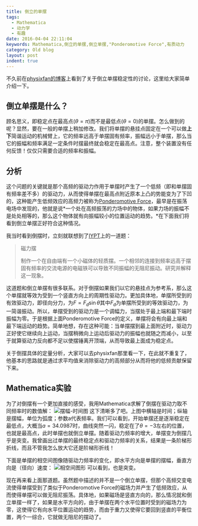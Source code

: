 ```yaml
---
title: 倒立的单摆
tags:
  - Mathematica
  - 动力学
  - 有趣
date: 2016-04-04 22:11:04
keywords: Mathematica,倒立的单摆,倒立单摆,"Ponderomotive Force",有质动力
category: Old blog
layout: post
indent: true
---
```


不久前在[physixfan的博客](http://www.physixfan.com/archives/2227)上看到了关于倒立单摆稳定性的讨论，这里给大家简单介绍一下。

## 倒立单摆是什么？

顾名思义，即稳定点在最高点($\theta=\pi$)而不是最低点($\theta=0$)的单摆。怎么做到的呢？显然，要在一般的单摆上稍加修改。我们将单摆的悬挂点固定在一个可以做**上下**简谐运动的机械臂上，它的频率远高于单摆固有频率，振幅远小于单摆，那么当它的振幅和频率满足一定条件时摆最终就会稳定在最高点。注意，整个装置没有任何反馈！仅仅只需要合适的频率和振幅。

## 分析

这个问题的关键就是那个高频的驱动力作用于单摆时产生了一个低频（即和单摆固有频率差不多）的驱动力，从而使得单摆在最高点附近原本上凸的势能变为了下凹的，这种能产生低频效应的高频力被称为[Ponderomotive Force](https://en.wikipedia.org/wiki/Ponderomotive_force)，最早是在振荡电场中发现的，他就是说*一个处在高频振荡的力场中的物体，如果力场的振幅不是处处相等的，那么这个物体就有向振幅较小的位置运动的趋势。*在下面我们将看到倒立单摆正好符合这种情况。

我当时看到倒摆时，立刻就联想到了[IYPT](http://www.iypt.org/Home)上的一道题：

<!-- more -->

> 磁力摆
> 
> 制作一个在自由端有一个小磁体的轻质摆。一个相邻的连接到频率远高于摆固有频率的交流电源的电磁铁可以导致不同振幅的无阻尼振动。研究并解释这一现象。

这道题和倒立单摆有很多联系。对于倒摆如果我们以它的悬挂点为参考系，那么这个单摆就等效为受到一个竖直方向上的周期性驱动力。更加具体地，单摆所受到的有效驱动力，即径向分力，为$F = F_d \sin\theta$其中$F_d$为单摆所受到的等效驱动力，为一简谐振动。所以，单摆受到的驱动力是一个调幅力，当摆处于最上端和最下端时振幅为零。于是根据上面Ponderomotive Force的定义，单摆将会有向最上端和最下端运动的趋势。简单地想，存在这种可能：当单摆摆到最上面附近时，驱动力正好使它继续向上运动，当摆稍微向上运动后驱动力的振幅也就随之而减小，以至于就算驱动力反向都不足以使摆锤离开顶端，从而导致最上面成为稳定点。

关于倒摆具体的定量分析，大家可以去physixfan那里看一下，在此就不重复了，他基本的思路就是通过求平均值来消除驱动力的高频部分从而将他的低频贡献保留下来。

## Mathematica实验
为了对倒摆有一个更加直接的感受，我用Mathematica求解了倒摆在驱动力取不同频率时的数值解：
![摆幅-时间图](2016/RP_x-t.gif)
这下清晰多了吧。上图中横轴是时间；纵轴是摆幅，单位为弧度；参数a代表频率。我们可以看到，开始单摆还是逐渐稳定在最低点，大概当$a = 34.0987$时，曲线突然一闪，稳定在了$\theta=-3$左右的位置，也就是最高点，此时单摆也就倒立单摆。随着驱动力频率的增大，单摆变为倒摆几乎是突变。我曾画出过单摆的最终稳定点和驱动力频率的关系，结果是一条阶梯形折线，而且不管我怎么放大它还是阶梯形折线！

下面是单摆的相空间图像随驱动力频率的变化，即水平方向是单摆的摆幅，垂直方向是（径向）速度：
![相空间图形](2016/RP-x-vx.gif)
可以看到，也是突变。

现在再来看上面那道题。虽然题中描述的并不是一个倒立单摆，但那个高频交变电流使得单摆受到了类似于Ponderomotive Force的磁场力并产生了低频效应，从而使得单摆可以做无阻尼振荡。具体地，如果磁场是竖直方向的，那么情况就和倒立单摆一样了，如果是水平方向的，由于单摆在两个水平位置时受到的磁场力为零，这使得它有向水平位置运动的趋势，而由于重力又使得它要回到竖直的平衡位置，两个一综合，它就做无阻尼的摆动了。

